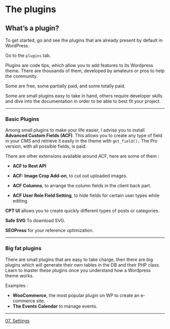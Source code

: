 # The plugins

## What’s a plugin?

To get started, go and see the plugins that are already present by default in WordPress.

Go to the `plugins` tab.

Plugins are code tips, which allow you to add features to its Wordpress theme. There are thousands of them, developed by amateurs or pros to help the community. 

Some are free, some partially paid, and some totally paid. 

Some are small plugins easy to take in hand, others require developer skills and dive into the documentation in order to be able to best fit your project.

___

### Basic Plugins

Among small plugins to make your life easier, I advise you to install **Advanced Custom Fields (ACF)**. 
This allows you to create any type of field in your CMS and retrieve it easily in the theme with `get_field();`
 The Pro version, with all possible fields, is paid.

There are other extensions available around ACF, here are some of them : 

- **ACF to Rest API**

- **ACF: Image Crop Add-on**,  to cut out uploaded images.

- **ACF Columns**, to arrange the column fields in the client back part.

- **ACF User Role Field Setting**, to hide fields for certain user types while editing.

**CPT UI**  allows you to create quickly different types of posts or categories. 

**Safe SVG** To download SVG.

**SEOPress** for your reference optimization.

___

### Big fat plugins

There are small plugins that are easy to take charge, then there are big plugins which will generate their own tables in the DB and their PHP class. Learn to master these plugins once you understand how a Wordpress theme works.  

Examples :
- **WooCommerce**,  the most popular plugin on WP to create an e-commerce site.
- **The Events Calendar** to manage events. 

---

[07. Settings](07.settings.md)

